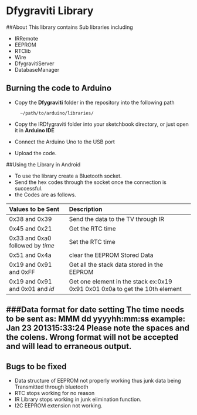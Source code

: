 # Dfygraviti Library

##About
This library contains Sub libraries including

* IRRemote
* EEPROM
* RTClib
* Wire
* DfygravitiServer
* DatabaseManager

## Burning the code to Arduino

* Copy the **Dfygraviti** folder in the repository into the following path

		~/path/to/arduino/libraries/

* Copy the IRDfygraviti folder into your sketchbook directory, or just open it in **Arduino IDE**
* Connect the Arduino Uno to the USB port
* Upload the code.

##Using the Library in Android
* To use the library create a Bluetooth socket.
* Send the hex codes through the socket once the connection is successful.
* the Codes are as follows.


| Values to be Sent               | Description                                                               |
|:--------------------------------|:--------------------------------------------------------------------------|
| 0x38 and 0x39                   |Send the data to the TV through IR                                         |
| 0x45 and 0x21                   |Get the RTC time                                                           |
| 0x33 and 0xa0 followed by *time*|Set the RTC time                                                           |
| 0x51 and 0x4a                   |clear the EEPROM Stored Data                                               |
| 0x19 and 0x91 and 0xFF          |Get all the stack data stored in the EEPROM                                |
| 0x19 and 0x91 and 0x01 and *id* |Get one element in the stack ex:0x19 0x91 0x01 0x0a to get the 10th element|

###Data format for date setting
The time needs to be sent as:
		MMM dd yyyyhh:mm:ss
example:
		Jan 23 201315:33:24
Please note the spaces and the colens. Wrong format will not be accepted and will lead to erraneous output.
---------
## Bugs to be fixed
* Data structure of EEPROM not properly working thus junk data being Transmitted through bluetooth
* RTC stops working for no reason
* IR Library stops working in junk elimination function.
* I2C EEPROM extension not working.


